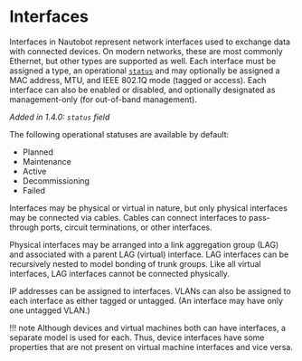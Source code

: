 # Interfaces

Interfaces in Nautobot represent network interfaces used to exchange data with connected devices. On modern networks, these are most commonly Ethernet, but other types are supported as well. Each interface must be assigned a type, an operational [`status`](../extras/status.md) and may optionally be assigned a MAC address, MTU, and IEEE 802.1Q mode (tagged or access). Each interface can also be enabled or disabled, and optionally designated as management-only (for out-of-band management).

_Added in 1.4.0: `status` field_

The following operational statuses are available by default:

* Planned
* Maintenance
* Active
* Decommissioning
* Failed

Interfaces may be physical or virtual in nature, but only physical interfaces may be connected via cables. Cables can connect interfaces to pass-through ports, circuit terminations, or other interfaces.

Physical interfaces may be arranged into a link aggregation group (LAG) and associated with a parent LAG (virtual) interface. LAG interfaces can be recursively nested to model bonding of trunk groups. Like all virtual interfaces, LAG interfaces cannot be connected physically.

IP addresses can be assigned to interfaces. VLANs can also be assigned to each interface as either tagged or untagged. (An interface may have only one untagged VLAN.)

!!! note
    Although devices and virtual machines both can have interfaces, a separate model is used for each. Thus, device interfaces have some properties that are not present on virtual machine interfaces and vice versa.

